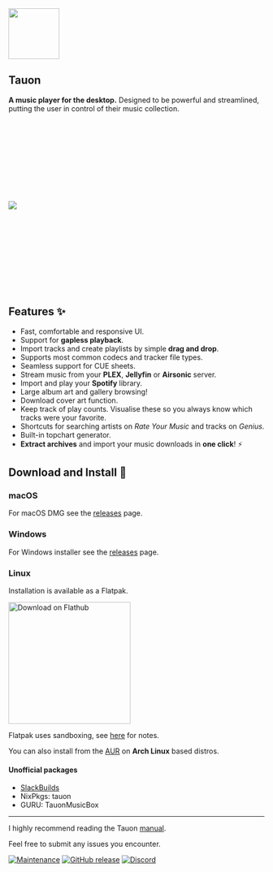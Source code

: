
<img src="https://github.com/Taiko2k/Tauon/assets/17271572/8ad864c0-dbda-45c2-ac81-e00fbff03c32" height="100px" >

## Tauon

**A music player for the desktop.** Designed to be powerful and streamlined, putting the user in control of their music collection.

<img src="https://user-images.githubusercontent.com/17271572/56716255-f03ba080-678d-11e9-880f-49d6cbf77e60.jpg" hspace="0px" vspace="160px">

## Features :sparkles:

  - Fast, comfortable and responsive UI.
  - Support for **gapless playback**.
  - Import tracks and create playlists by simple **drag and drop**.
  - Supports most common codecs and tracker file types.
  - Seamless support for CUE sheets.
  - Stream music from your **PLEX**, **Jellyfin** or **Airsonic** server.
  - Import and play your **Spotify** library.
  - Large album art and gallery browsing!
  - Download cover art function.
  - Keep track of play counts. Visualise these so you always know which tracks were your favorite.
  - Shortcuts for searching artists on *Rate Your Music* and tracks on *Genius*.
  - Built-in topchart generator.
  - **Extract archives** and import your music downloads in **one click**! :zap:


## Download and Install :dizzy:

### macOS

For macOS DMG see the [releases](https://github.com/Taiko2k/TauonMusicBox/releases) page.

### Windows

For Windows installer see the [releases](https://github.com/Taiko2k/TauonMusicBox/releases) page.

### Linux

Installation is available as a Flatpak.

<a href='https://flathub.org/apps/details/com.github.taiko2k.tauonmb'><img width='240' alt='Download on Flathub' src='https://dl.flathub.org/assets/badges/flathub-badge-en.png'/></a>

Flatpak uses sandboxing, see [here](https://github.com/Taiko2k/TauonMusicBox/wiki/Sandboxing-Quirks) for notes.

You can also install from the [AUR](https://aur.archlinux.org/packages/tauon-music-box/) on **Arch Linux** based distros.

#### Unofficial packages

 - [SlackBuilds](https://slackbuilds.org/repository/15.0/audio/tauonmb/)
 - NixPkgs: tauon
 - GURU: TauonMusicBox


___

I highly recommend reading the Tauon [manual](https://tauonmusicbox.rocks#manual).

Feel free to submit any issues you encounter.

[![Maintenance](https://img.shields.io/maintenance/yes/2025.svg?color=a3e11f&style=for-the-badge)](https://github.com/Taiko2k/tauonmb/releases) [![GitHub release](https://img.shields.io/github/release/taiko2k/tauonmb.svg?style=for-the-badge&colorB=ff69b4)](https://github.com/Taiko2k/tauonmb/releases) [![Discord](https://img.shields.io/discord/687418493209018622.svg?color=a483ef&style=for-the-badge)](https://discord.gg/v4EmhES)
